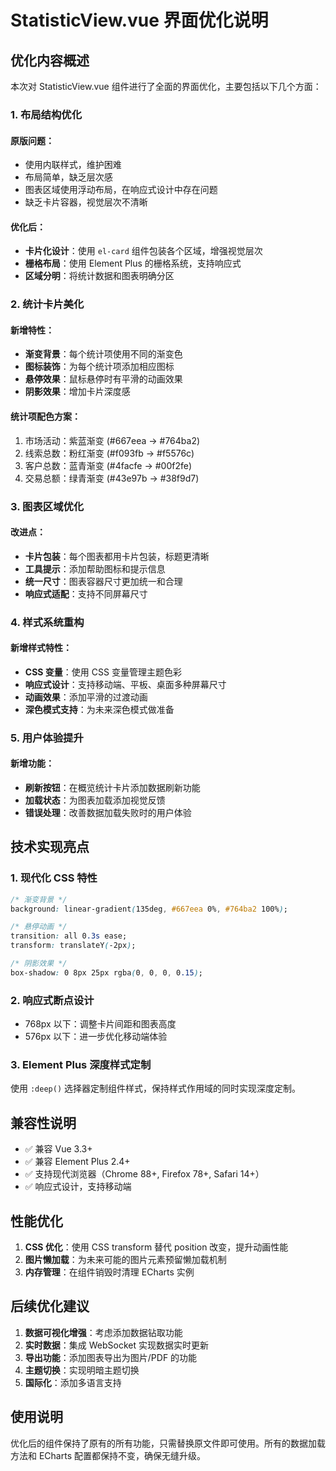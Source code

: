 # StatisticView.vue 界面优化说明

## 优化内容概述

本次对 StatisticView.vue 组件进行了全面的界面优化，主要包括以下几个方面：

### 1. 布局结构优化

#### 原版问题：

- 使用内联样式，维护困难
- 布局简单，缺乏层次感
- 图表区域使用浮动布局，在响应式设计中存在问题
- 缺乏卡片容器，视觉层次不清晰

#### 优化后：

- **卡片化设计**：使用 `el-card` 组件包装各个区域，增强视觉层次
- **栅格布局**：使用 Element Plus 的栅格系统，支持响应式
- **区域分明**：将统计数据和图表明确分区

### 2. 统计卡片美化

#### 新增特性：

- **渐变背景**：每个统计项使用不同的渐变色
- **图标装饰**：为每个统计项添加相应图标
- **悬停效果**：鼠标悬停时有平滑的动画效果
- **阴影效果**：增加卡片深度感

#### 统计项配色方案：

1. 市场活动：紫蓝渐变 (#667eea → #764ba2)
2. 线索总数：粉红渐变 (#f093fb → #f5576c)
3. 客户总数：蓝青渐变 (#4facfe → #00f2fe)
4. 交易总额：绿青渐变 (#43e97b → #38f9d7)

### 3. 图表区域优化

#### 改进点：

- **卡片包装**：每个图表都用卡片包装，标题更清晰
- **工具提示**：添加帮助图标和提示信息
- **统一尺寸**：图表容器尺寸更加统一和合理
- **响应式适配**：支持不同屏幕尺寸

### 4. 样式系统重构

#### 新增样式特性：

- **CSS 变量**：使用 CSS 变量管理主题色彩
- **响应式设计**：支持移动端、平板、桌面多种屏幕尺寸
- **动画效果**：添加平滑的过渡动画
- **深色模式支持**：为未来深色模式做准备

### 5. 用户体验提升

#### 新增功能：

- **刷新按钮**：在概览统计卡片添加数据刷新功能
- **加载状态**：为图表加载添加视觉反馈
- **错误处理**：改善数据加载失败时的用户体验

## 技术实现亮点

### 1. 现代化 CSS 特性

```css
/* 渐变背景 */
background: linear-gradient(135deg, #667eea 0%, #764ba2 100%);

/* 悬停动画 */
transition: all 0.3s ease;
transform: translateY(-2px);

/* 阴影效果 */
box-shadow: 0 8px 25px rgba(0, 0, 0, 0.15);
```

### 2. 响应式断点设计

- 768px 以下：调整卡片间距和图表高度
- 576px 以下：进一步优化移动端体验

### 3. Element Plus 深度样式定制

使用 `:deep()` 选择器定制组件样式，保持样式作用域的同时实现深度定制。

## 兼容性说明

- ✅ 兼容 Vue 3.3+
- ✅ 兼容 Element Plus 2.4+
- ✅ 支持现代浏览器（Chrome 88+, Firefox 78+, Safari 14+）
- ✅ 响应式设计，支持移动端

## 性能优化

1. **CSS 优化**：使用 CSS transform 替代 position 改变，提升动画性能
2. **图片懒加载**：为未来可能的图片元素预留懒加载机制
3. **内存管理**：在组件销毁时清理 ECharts 实例

## 后续优化建议

1. **数据可视化增强**：考虑添加数据钻取功能
2. **实时数据**：集成 WebSocket 实现数据实时更新
3. **导出功能**：添加图表导出为图片/PDF 的功能
4. **主题切换**：实现明暗主题切换
5. **国际化**：添加多语言支持

## 使用说明

优化后的组件保持了原有的所有功能，只需替换原文件即可使用。所有的数据加载方法和 ECharts 配置都保持不变，确保无缝升级。
